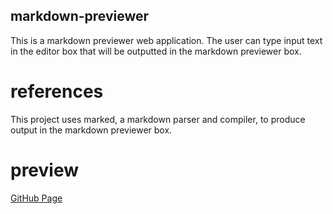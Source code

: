 ## markdown-previewer
This is a markdown previewer web application. The user can type input text in the editor box that will be outputted in the markdown previewer box. 

# references
This project uses marked, a markdown parser and compiler, to produce output in the markdown previewer box.  

# preview
[GitHub Page]()
